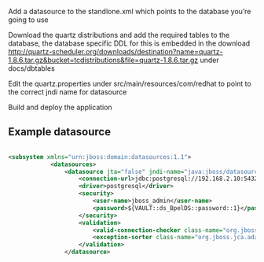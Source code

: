 
Add a datasource to the standlone.xml which points to the database you’re going to use 

Download the quartz distributions and add the required tables to the database, the database specific DDL for this is embedded in the download http://quartz-scheduler.org/downloads/destination?name=quartz-1.8.6.tar.gz&bucket=tcdistributions&file=quartz-1.8.6.tar.gz under docs/dbtables

Edit the quartz.properties under src/main/resources/com/redhat to point to the correct jndi name for datasource

Build and deploy the application



Example datasource
------------------


```XML

<subsystem xmlns="urn:jboss:domain:datasources:1.1">
            <datasources>
                <datasource jta="false" jndi-name="java:jboss/datasources/QuartzDS" pool-name="QuartzDS" enabled="true">
                    <connection-url>jdbc:postgresql://192.168.2.10:5432/fsw_db</connection-url>
                    <driver>postgresql</driver>
                    <security>
                        <user-name>jboss_admin</user-name>
                        <password>${VAULT::ds_BpelDS::password::1}</password>
                    </security>
                    <validation>
                        <valid-connection-checker class-name="org.jboss.jca.adapters.jdbc.extensions.postgres.PostgreSQLValidConnectionChecker"/>
                        <exception-sorter class-name="org.jboss.jca.adapters.jdbc.extensions.postgres.PostgreSQLExceptionSorter"/>
                    </validation>
                </datasource>

```
